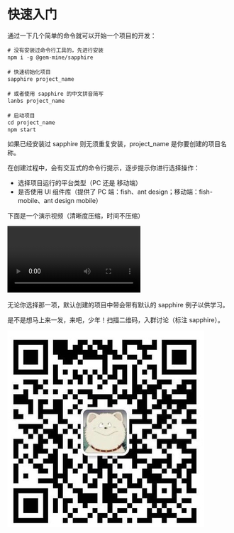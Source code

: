 # 快速入门

通过一下几个简单的命令就可以开始一个项目的开发：

```shell
# 没有安装过命令行工具的，先进行安装
npm i -g @gem-mine/sapphire

# 快速初始化项目
sapphire project_name

# 或者使用 sapphire 的中文拼音简写
lanbs project_name

# 启动项目
cd project_name
npm start
```

如果已经安装过 sapphire 则无须重复安装，project_name 是你要创建的项目名称。

在创建过程中，会有交互式的命令行提示，逐步提示你进行选择操作：

- 选择项目运行的平台类型（PC 还是 移动端）
- 是否使用 UI 组件库（提供了 PC 端：fish、ant design；移动端：fish-mobile、ant design mobile）

下面是一个演示视频（清晰度压缩，时间不压缩）

<video src="https://img.zmei.me/sapphire.mp4" controls preload>
  <div class="not-support">您的浏览器不支持视频播放，<a href="http://dn-tomjoke.qbox.me/6.mp4">请点击下载视频观看</a></div>
</video>

无论你选择那一项，默认创建的项目中带会带有默认的 sapphire 例子以供学习。

是不是想马上来一发，来吧，少年！扫描二维码，入群讨论（标注 sapphire）。

<img src="./qrcode.jpg" class="center thumb"/>

